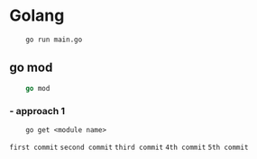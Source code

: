 # Golang

```bash
    go run main.go
```

## go mod
```go
    go mod
```

### - approach 1
```
    go get <module name>
```

`first commit`
`second commit`
`third commit`
`4th commit`
`5th commit`